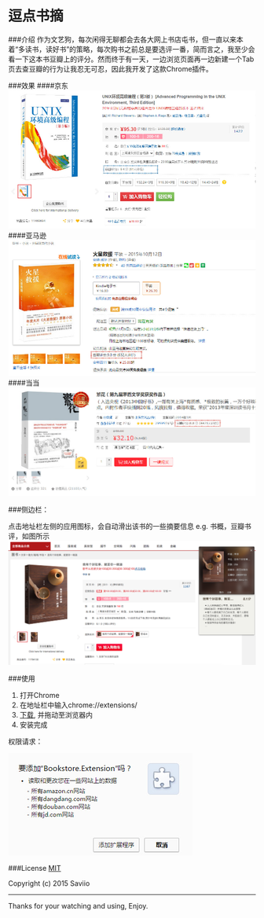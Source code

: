# 逗点书摘

###介绍
作为文艺狗，每次闲得无聊都会去各大网上书店屯书，但一直以来本着“多读书，读好书”的策略，每次购书之前总是要选评一番，简而言之，我至少会看一下这本书豆瓣上的评分。然而终于有一天，一边浏览页面再一边新建一个Tab页去查豆瓣的行为让我忍无可忍，因此我开发了这款Chrome插件。

###效果
####京东
![image](https://raw.githubusercontent.com/Saviio/Saviio.github.io/master/images/jd.jpg)
####亚马逊
![image](https://raw.githubusercontent.com/Saviio/Saviio.github.io/master/images/amazon.jpg)
####当当
![image](https://raw.githubusercontent.com/Saviio/Saviio.github.io/master/images/dangdang.jpg)

###侧边栏：

点击地址栏左侧的应用图标，会自动滑出该书的一些摘要信息 e.g. 书概，豆瓣书评，如图所示
![image](https://raw.githubusercontent.com/Saviio/Saviio.github.io/master/images/aside.png)

###使用
1. 打开Chrome
2. 在地址栏中输入chrome://extensions/
3. [下载](https://github.com/Saviio/Bookstore.Extension/raw/master/Bookstore.extension.crx), 并拖动至浏览器内
4. 安装完成

权限请求：

![image](https://raw.githubusercontent.com/Saviio/Saviio.github.io/master/images/bs.auth.jpg)




###License
[MIT](http://opensource.org/licenses/MIT)

Copyright (c) 2015 Saviio

---------
Thanks for your watching and using, Enjoy.
